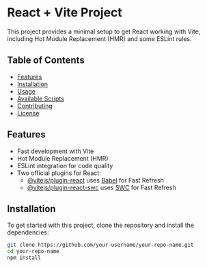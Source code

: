 # React + Vite Project

This project provides a minimal setup to get React working with Vite, including Hot Module Replacement (HMR) and some ESLint rules.

## Table of Contents

- [Features](#features)
- [Installation](#installation)
- [Usage](#usage)
- [Available Scripts](#available-scripts)
- [Contributing](#contributing)
- [License](#license)

## Features

- Fast development with Vite
- Hot Module Replacement (HMR)
- ESLint integration for code quality
- Two official plugins for React:
  - [@vitejs/plugin-react](https://github.com/vitejs/vite-plugin-react/blob/main/packages/plugin-react/README.md) uses [Babel](https://babeljs.io/) for Fast Refresh
  - [@vitejs/plugin-react-swc](https://github.com/vitejs/vite-plugin-react-swc) uses [SWC](https://swc.rs/) for Fast Refresh

## Installation

To get started with this project, clone the repository and install the dependencies:

```bash
git clone https://github.com/your-username/your-repo-name.git
cd your-repo-name
npm install